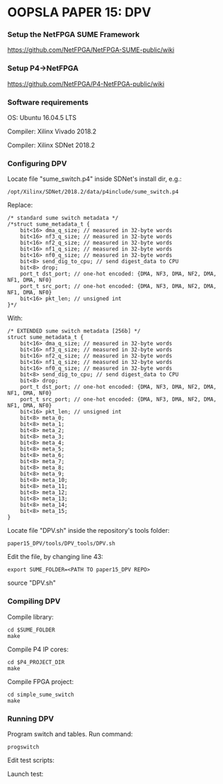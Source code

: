 # OOPSLA PAPER 15: DPV

### Setup the NetFPGA SUME Framework

https://github.com/NetFPGA/NetFPGA-SUME-public/wiki

### Setup P4->NetFPGA

https://github.com/NetFPGA/P4-NetFPGA-public/wiki

### Software requirements

OS: Ubuntu 16.04.5 LTS

Compiler: Xilinx Vivado 2018.2

Compiler: Xilinx SDNet 2018.2

### Configuring DPV

Locate file "sume_switch.p4" inside SDNet's install dir, e.g.:

```
/opt/Xilinx/SDNet/2018.2/data/p4include/sume_switch.p4
```

Replace:

```
/* standard sume switch metadata */
/*struct sume_metadata_t {
    bit<16> dma_q_size; // measured in 32-byte words
    bit<16> nf3_q_size; // measured in 32-byte words
    bit<16> nf2_q_size; // measured in 32-byte words
    bit<16> nf1_q_size; // measured in 32-byte words
    bit<16> nf0_q_size; // measured in 32-byte words
    bit<8> send_dig_to_cpu; // send digest_data to CPU
    bit<8> drop;
    port_t dst_port; // one-hot encoded: {DMA, NF3, DMA, NF2, DMA, NF1, DMA, NF0}
    port_t src_port; // one-hot encoded: {DMA, NF3, DMA, NF2, DMA, NF1, DMA, NF0}
    bit<16> pkt_len; // unsigned int
}*/
```

With:

```
/* EXTENDED sume switch metadata [256b] */
struct sume_metadata_t {
    bit<16> dma_q_size; // measured in 32-byte words
    bit<16> nf3_q_size; // measured in 32-byte words
    bit<16> nf2_q_size; // measured in 32-byte words
    bit<16> nf1_q_size; // measured in 32-byte words
    bit<16> nf0_q_size; // measured in 32-byte words
    bit<8> send_dig_to_cpu; // send digest_data to CPU
    bit<8> drop;
    port_t dst_port; // one-hot encoded: {DMA, NF3, DMA, NF2, DMA, NF1, DMA, NF0}
    port_t src_port; // one-hot encoded: {DMA, NF3, DMA, NF2, DMA, NF1, DMA, NF0}
    bit<16> pkt_len; // unsigned int
    bit<8> meta_0;
    bit<8> meta_1;
    bit<8> meta_2;
    bit<8> meta_3;
    bit<8> meta_4;
    bit<8> meta_5;
    bit<8> meta_6;
    bit<8> meta_7;
    bit<8> meta_8;
    bit<8> meta_9;
    bit<8> meta_10;
    bit<8> meta_11;
    bit<8> meta_12;
    bit<8> meta_13;
    bit<8> meta_14;
    bit<8> meta_15;
}
```

Locate file "DPV.sh" inside the repository's tools folder:

```
paper15_DPV/tools/DPV_tools/DPV.sh
```

Edit the file, by changing line 43:

```
export SUME_FOLDER=<PATH TO paper15_DPV REPO>
```

source "DPV.sh"

### Compiling DPV

Compile library:

```
cd $SUME_FOLDER
make
```

Compile P4 IP cores:

```
cd $P4_PROJECT_DIR
make
```

Compile FPGA project:

```
cd simple_sume_switch
make
```

### Running DPV

Program switch and tables. Run command:

```
progswitch
```

Edit test scripts:

Launch test:
